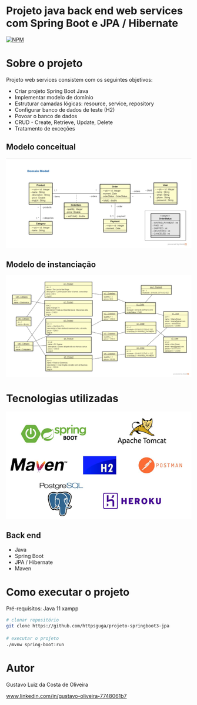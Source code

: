 # Projeto java back end web services com Spring Boot e JPA / Hibernate 
[![NPM](https://img.shields.io/npm/l/react)](https://github.com/Guga010598/workshop-springboot3-jpa/blob/main/LICENSE) 

# Sobre o projeto

Projeto web services consistem com os seguintes objetivos:
- Criar projeto Spring Boot Java
- Implementar modelo de domínio
- Estruturar camadas lógicas: resource, service, repository
- Configurar banco de dados de teste (H2)
- Povoar o banco de dados
- CRUD - Create, Retrieve, Update, Delete
- Tratamento de exceções

## Modelo conceitual
![Modelo Conceitual](https://github.com/Guga010598/workshop-springboot3-jpa/blob/main/assets/Domain%20model.jpg)

## Modelo de instanciação
![modelo de instanciação](https://github.com/Guga010598/workshop-springboot3-jpa/blob/5b333c34bfa21c07b117ce3bedfc3e19e602e01a/assets/modelo%20de%20instancia%C3%A7%C3%A3o.png)

# Tecnologias utilizadas
![tools](https://github.com/Guga010598/workshop-springboot3-jpa/blob/5b333c34bfa21c07b117ce3bedfc3e19e602e01a/assets/ferramentas.png)
## Back end
- Java
- Spring Boot
- JPA / Hibernate
- Maven

# Como executar o projeto

Pré-requisitos:
Java 11
xampp
```bash
# clonar repositório
git clone https://github.com/httpsguga/projeto-springboot3-jpa

# executar o projeto
./mvnw spring-boot:run
```
# Autor

Gustavo Luiz da Costa de Oliveira

www.linkedin.com/in/gustavo-oliveira-7748061b7
